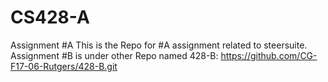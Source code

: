 # CS428-A
Assignment #A
This is the Repo for #A assignment related to steersuite.
Assignment #B is under other Repo named 428-B:
https://github.com/CG-F17-06-Rutgers/428-B.git
